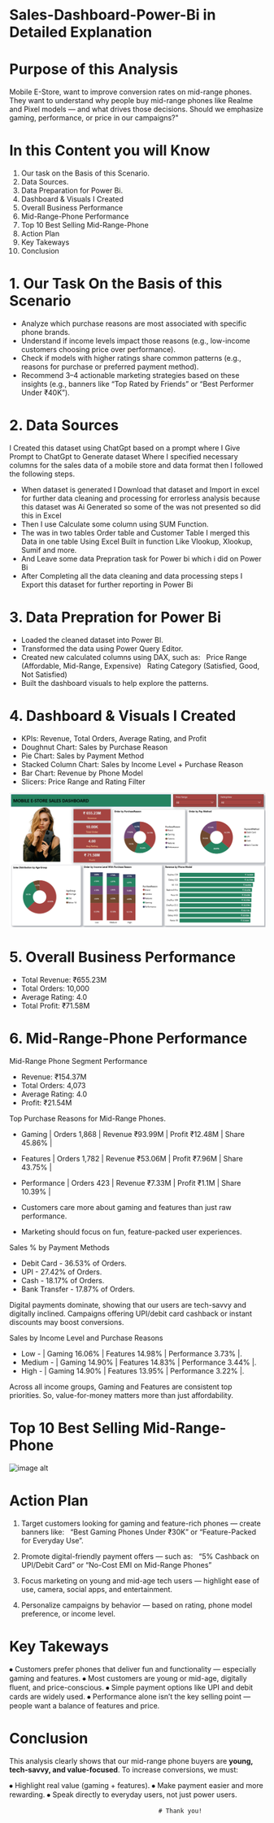 # Sales-Dashboard-Power-Bi in Detailed Explanation

# Purpose of this Analysis
Mobile E-Store, want to improve conversion rates on mid-range phones.
They want to understand why people buy mid-range phones like Realme and Pixel models — and what drives those decisions. Should we emphasize gaming, performance, or price in our campaigns?"

# In this Content you will Know 
1. Our task on the Basis of this Scenario.
2. Data Sources.
3. Data Preparation for Power Bi.
4. Dashboard & Visuals I Created
5. Overall Business Performance
6. Mid-Range-Phone Performance
7. Top 10 Best Selling Mid-Range-Phone
8. Action Plan
9. Key Takeways
10. Conclusion

# 1. Our Task On the Basis of this Scenario
* Analyze which purchase reasons are most associated with specific phone brands.
* Understand if income levels impact those reasons (e.g., low-income customers choosing price over performance).
* Check if models with higher ratings share common patterns (e.g., reasons for purchase or preferred payment method).
* Recommend 3–4 actionable marketing strategies based on these insights (e.g., banners like “Top Rated by Friends” or “Best Performer Under ₹40K”).

# 2. Data Sources
I Created this dataset using ChatGpt based on a prompt where I Give Prompt to ChatGpt to Generate dataset 
Where I specified necessary columns for the sales data of a mobile store and data format then I followed the following steps.
* When dataset is generated I Download that dataset and Import in excel for further data cleaning and processing for errorless analysis
   because this dataset was Ai Generated so some of the was not presented so did this in Excel
* Then I use Calculate some column using SUM Function.
* The was in two tables Order table and Customer Table I merged this Data in one table Using Excel Built in function Like Vlookup, Xlookup, Sumif and more.
* And Leave some data Prepration task for Power bi which i did on Power Bi
* After Completing all the data cleaning and data processing steps I Export this dataset for further reporting in Power Bi

# 3. Data Prepration for Power Bi
* Loaded the cleaned dataset into Power BI.
* Transformed the data using Power Query Editor.
* Created new calculated columns using DAX, such as:
    Price Range (Affordable, Mid-Range, Expensive)
    Rating Category (Satisfied, Good, Not Satisfied)
* Built the dashboard visuals to help explore the patterns.

# 4. Dashboard & Visuals I Created
* KPIs: Revenue, Total Orders, Average Rating, and Profit
* Doughnut Chart: Sales by Purchase Reason
* Pie Chart: Sales by Payment Method
* Stacked Column Chart: Sales by Income Level + Purchase Reason
* Bar Chart: Revenue by Phone Model
* Slicers: Price Range and Rating Filter

![image alt](https://raw.githubusercontent.com/syed-masoom/Sales-Dashboard-Power-Bi/refs/heads/main/Mobile%20Sales%20Dashboard.png)

# 5.  Overall Business Performance
*	Total Revenue: ₹655.23M
*	Total Orders: 10,000
*	Average Rating: 4.0
*	Total Profit: ₹71.58M

# 6. Mid-Range-Phone Performance
Mid-Range Phone Segment Performance
*	Revenue: ₹154.37M
*	Total Orders: 4,073
*	Average Rating: 4.0
*	Profit: ₹21.54M

Top Purchase Reasons for Mid-Range Phones.
*	Gaming     | Orders 1,868  | Revenue ₹93.99M | Profit ₹12.48M | Share 45.86% |
*	Features    | Orders 1,782  | Revenue ₹53.06M | Profit ₹7.96M  | Share 43.75% |
*	Performance  | Orders 423    | Revenue ₹7.33M  | Profit ₹1.1M   | Share 10.39% |

*	Customers care more about gaming and features than just raw performance.
*	Marketing should focus on fun, feature-packed user experiences.

Sales % by Payment Methods
*	Debit Card - 36.53% of Orders.
*	UPI - 27.42%  of Orders.
*	Cash - 18.17% of Orders.
*	Bank Transfer - 17.87% of Orders.

Digital payments dominate, showing that our users are tech-savvy and digitally inclined.
Campaigns offering UPI/debit card cashback or instant discounts may boost conversions.

Sales by Income Level and Purchase Reasons
*	Low - | Gaming 16.06% |	Features 14.98% | Performance 3.73% |.
*	Medium - | Gaming	14.90% | Features	14.83% | Performance 3.44% |.
*	High - | Gaming 14.90%	| Features 13.95% | Performance 3.22% |.

Across all income groups, Gaming and Features are consistent top priorities.
So, value-for-money matters more than just affordability.

# Top 10 Best Selling Mid-Range-Phone
![image alt](C:\Users\masoo\OneDrive\Pictures\Screenshots\Best-Selling-Phone.png)
    
# Action Plan
1.	Target customers looking for gaming and feature-rich phones — create banners like:
   “Best Gaming Phones Under ₹30K” or “Feature-Packed for Everyday Use”.

2. Promote digital-friendly payment offers — such as:
   “5% Cashback on UPI/Debit Card” or “No-Cost EMI on Mid-Range Phones”

3. Focus marketing on young and mid-age tech users — highlight ease of use, camera, social apps, and entertainment.

4. Personalize campaigns by behavior — based on rating, phone model preference, or income level.

# Key Takeways
⦁	Customers prefer phones that deliver fun and functionality — especially gaming and features.
⦁	Most customers are young or mid-age, digitally fluent, and price-conscious.
⦁	Simple payment options like UPI and debit cards are widely used.
⦁	Performance alone isn’t the key selling point — people want a balance of features and price.

# Conclusion
This analysis clearly shows that our mid-range phone buyers are **young, tech-savvy, and value-focused**.
To increase conversions, we must:

⦁	Highlight real value (gaming + features).
⦁	Make payment easier and more rewarding.
⦁	Speak directly to everyday users, not just power users.

                                             # Thank you!

